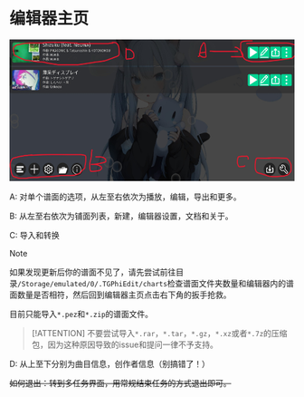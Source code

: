 # 编辑器主页

<img src="/UI/img1.jpg" height="250" >

A: 对单个谱面的选项，从左至右依次为播放，编辑，导出和更多。

B: 从左至右依次为铺面列表，新建，编辑器设置，文档和关于。

C: 导入和转换

> [!NOTE]
>
> 如果发现更新后你的谱面不见了，请先尝试前往目录`/Storage/emulated/0/.TGPhiEdit/charts`检查谱面文件夹数量和编辑器内的谱面数量是否相符，然后回到编辑器主页点击右下角的扳手抢救。
>
> 目前只能导入`*.pez`和`*.zip`的谱面文件。

> [!ATTENTION] 不要尝试导入`*.rar`，`*.tar`，`*.gz`，`*.xz`或者`*.7z`的压缩包，因为这种原因导致的issue和提问一律不予支持。

D: 从上至下分别为曲目信息，创作者信息（别搞错了！）

~~如何退出：转到多任务界面，用常规结束任务的方式退出即可。~~